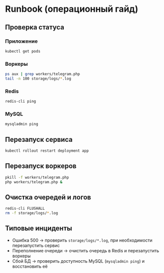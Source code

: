 # Runbook (операционный гайд)

## Проверка статуса

### Приложение
```bash
kubectl get pods
```

### Воркеры
```bash
ps aux | grep workers/telegram.php
tail -n 100 storage/logs/*.log
```

### Redis
```bash
redis-cli ping
```

### MySQL
```bash
mysqladmin ping
```

## Перезапуск сервиса
```bash
kubectl rollout restart deployment app
```

## Перезапуск воркеров
```bash
pkill -f workers/telegram.php
php workers/telegram.php &
```

## Очистка очередей и логов
```bash
redis-cli FLUSHALL
rm -f storage/logs/*.log
```

## Типовые инциденты
- Ошибка 500 → проверить `storage/logs/*.log`, при необходимости перезапустить сервис
- Переполнение очереди → очистить очередь в Redis и перезапустить воркеры
- Сбой БД → проверить доступность MySQL (`mysqladmin ping`) и восстановить её
